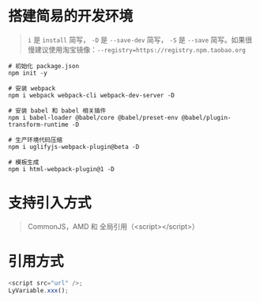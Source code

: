 # 搭建简易的开发环境

> `i` 是 `install` 简写， `-D` 是 `--save-dev` 简写， `-S` 是 `--save` 简写。如果很慢建议使用淘宝镜像：`--registry=https://registry.npm.taobao.org`

```shell
# 初始化 package.json
npm init -y

# 安装 webpack
npm i webpack webpack-cli webpack-dev-server -D

# 安装 babel 和 babel 相关插件
npm i babel-loader @babel/core @babel/preset-env @babel/plugin-transform-runtime -D

# 生产环境代码压缩
npm i uglifyjs-webpack-plugin@beta -D

# 模板生成
npm i html-webpack-plugin@1 -D
```

# 支持引入方式

> CommonJS，AMD 和 全局引用（\<script\>\</script\>）

# 引用方式

```javascript
<script src="url" />;
LyVariable.xxx();
```
